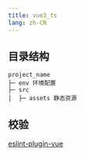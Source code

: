 ```yaml
---
title: vue3_ts
lang: zh-CN
---
```


## 目录结构
```
project_name
├─ env 环境配置
├─ src
│  ├─ assets 静态资源  

```

## 校验

[eslint-plugin-vue](https://eslint.vuejs.org/)